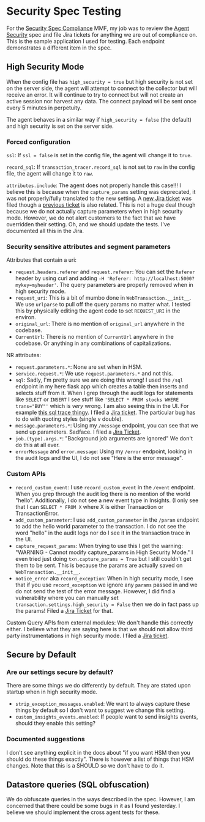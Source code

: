 # Security Spec Testing

For the [Security Spec
Compliance](https://newrelic.atlassian.net/browse/PYTHON-2302) MMF, my job was
to review the [Agent
Security](https://source.datanerd.us/agents/agent-specs/blob/master/Agent-Security.md)
spec and file Jira tickets for anything we are out of compliance on. This is
the sample application I used for testing. Each endpoint demonstrates a
different item in the spec.


## High Security Mode

When the config file has `high_security = true` but high security is not set on
the server side, the agent will attempt to connect to the collector but will
receive an error. It will continue to try to connect but will not create an
active session nor harvest any data. The connect payload will be sent once
every 5 minutes in perpetuity.

The agent behaves in a similar way if `high_security = false` (the default) and
high security is set on the server side.

### Forced configuration

`ssl`: If `ssl = false` is set in the config file, the agent will change it to
`true`.

`record_sql`: If `transaction_tracer.record_sql` is not set to `raw` in the
config file, the agent will change it to `raw`.

`attributes.include`: The agent does not properly handle this case!!! I believe
this is because when the `capture_params` setting was deprecated, it was not
properly/fully translated to the new setting. A [new Jira
ticket](https://newrelic.atlassian.net/browse/PYTHON-2592) was filed though a
[previous ticket](https://newrelic.atlassian.net/browse/PYTHON-2202) is also
related. This is not a huge deal though because we do not actually capture
parameters when in high security mode. However, we do not alert customers to
the fact that we have overridden their setting. Oh, and we should update the
tests. I've documented all this in the Jira.

### Security sensitive attributes and segment parameters

Attributes that contain a uri:
+ `request.headers.referer` and `request.referer`: You can set the `Referer`
header by using curl and adding `-H 'Referer:
http://localhost:5000?mykey=myheader'`. The query parameters are properly
removed when in high security mode.
+ `request_uri`: This is a bit of mumbo done in `WebTransaction.__init__`. We use
`urlparse` to pull off the query params no matter what. I tested this by
physically editing the agent code to set `REQUEST_URI` in the environ.
+ `original_url`: There is no mention of `original_url` anywhere in the codebase.
+ `CurrentUrl`: There is no mention of `CurrentUrl` anywhere in the codebase. Or
anything in any combinations of capitalizations.

NR attributes:
+ `request.parameters.*`: None are set when in HSM.
+ `service.request.*`: We use `request.parameters.*` and not this.
+ `sql`: Sadly, I'm pretty sure we are doing this wrong! I used the `/sql`
  endpoint in my here flask app which creates a table then inserts and selects
  stuff from it. When I grep through the audit logs for statements like
  `SELECT` or `INSERT` I see stuff like `'SELECT * FROM stocks WHERE
  trans="BUY"'` which is _very_ wrong. I am also seeing this in the UI. For
  example [this sql trace
  thingy](https://rpm.newrelic.com/accounts/1178500/applications/74226871/datastores#/overview/SQLite/trace/?id=3dc0fba5-d9e2-11e7-abfc-0242ac110009_4003_5009&metric=Datastore%252Fstatement%252FSQLite%252Fstocks%252Finsert).
  I filed a [Jira ticket](https://newrelic.atlassian.net/browse/PYTHON-2594).
  The particular bug has to do with quoting styles (single v double).
+ `message.parameters.*`: Using my `/message` endpoint, you can see that we
  send up parameters. Sadface. I filed a [Jira
  Ticket](https://newrelic.atlassian.net/browse/PYTHON-2595).
+ `job.(type).args.*`: "Background job arguments are ignored" We don't do this
  at all ever.
+ `errorMessage` and `error.message`: Using my `/error` endpoint, looking in
  the audit logs and the UI, I do not see "Here is the error message". 

### Custom APIs

+ `record_custom_event`: I use `record_custom_event` in the `/event` endpoint.
  When you grep through the audit log there is no mention of the world "hello".
  Additionally, I do not see a new event type in Insights. (I only see that I
  can `SELECT * FROM X` where X is either Transaction or TransactionError.
+ `add_custom_parameter`: I use `add_custom_parameter` in the `/param` endpoint
  to add the hello world parameter to the transaction. I do not see the word
  "hello" in the audit logs nor do I see it in the transaction trace in the UI.
+ `capture_request_params`: When trying to use this I get the warning:
  "WARNING - Cannot modify capture_params in High Security Mode." I even tried
  just doing `txn.capture_params = True` but I still couldn't get them to be
  sent. This is because the params are actually saved on
  `WebTransaction.__init__`.
+ `notice_error` aka `record_exception`: When in high security mode, I see that
  if you use `record_exception` we ignore any `params` passed in and we do not
  send the test of the error message. However, I did find a vulnerability where
  you can manually set `transaction.settings.high_security = False` then we do
  in fact pass up the params! Filed a [Jira
  Ticket](https://newrelic.atlassian.net/browse/PYTHON-2596) for that.

Custom Query APIs from external modules: We don't handle this correctly either.
I believe what they are saying here is that we should not allow third party
instrumentations in high security mode. I filed a [Jira
ticket](https://newrelic.atlassian.net/browse/PYTHON-2597).


## Secure by Default

### Are our settings secure by default?

There are some things we do differently by default. They are stated upon
startup when in high security mode.

+ `strip_exception_messages.enabled`: We want to always capture these things by
  default so I don't want to suggest we change this setting.
+ `custom_insights_events.enabled`: If people want to send insights events,
  should they enable this setting?

### Documented suggestions

I don't see anything explicit in the docs about "if you want HSM then you
should do these things exactly". There is however a list of things that HSM
changes. Note that this is a SHOULD so we don't have to do it.


## Datastore queries (SQL obfuscation)

We do obfuscate queries in the ways described in the spec. However, I am
concerned that there could be some bugs in it as I found yesterday. I believe
we should implement the cross agent tests for these.
